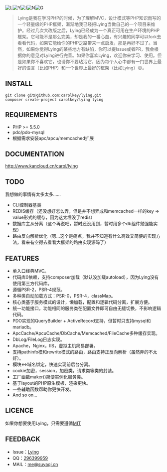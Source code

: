 ![L](https://box.kancloud.cn/8e58155c9787bf4f9d733941a1eb88df_48x48.png)![Y](https://box.kancloud.cn/bdcd2fcf24c101e52b03fda375f8cf6e_48x48.png)![I](https://box.kancloud.cn/b7a823224b5c836fe27eab8804fe57d4_48x48.png)![N](https://box.kancloud.cn/21d716329fbddfc83f5fc850970df7c9_48x48.png)![G](https://box.kancloud.cn/2ed8f2b1963d88f0c3a7ceb3868d44be_48x48.png)

> Lying是我在学习PHP的时候，为了理解MVC，设计模式等PHP知识而写的一个轻量级的PHP框架，渐渐地我已经把Lying当做自己的一个项目来维护。经过几次大改版之后，Lying已经成为一个真正可用在生产环境的PHP框架。它可能不是那么完美，却是我的一番心血，有兴趣的同学可以fork去看看代码，如果它能给你的PHP之路带来一点启发，那是再好不过了。当然，如果你觉得Lying的某些地方有缺陷，你可以提Issue或者PR，我会根据你的意见对Lying进行完善。如果你喜欢Lying，欢迎你来学习、使用。但是如果你不喜欢它，也请你不要玷污它，因为每个人心中都有一门世界上最好的语言（比如PHP）和一个世界上最好的框架（比如Lying）:blush:。

INSTALL
-------
`git clone git@github.com:carolkey/lying.git`  
`composer create-project carolkey/lying lying`

REQUIREMENTS
------------
* PHP >= 5.5.0
* pdo/pdo-mysql
* 根据需求安装apc/apcu/memcached扩展

DOCUMENTATION
-------------
<http://www.kancloud.cn/carol/lying>

TODO
----
我想做的事情有太多太多……
* CLI控制器基类
* REDIS缓存（还没想好怎么弄，但是并不想弄成和memcached一样的key => value形式的缓存，因为这太埋没了redis）
* 数据库主从分离（这个再说吧，暂时还没用到，暂时用多个db组件勉强能实现）
* 路由反向解析优化（嗯...这个是痛点，我并不知道有什么高效又简便的实现方法，看来有空得去看看大框架的路由实现源码了）

FEATURES
--------
* 单入口经典MVC。
* 代码库0依赖，支持composer加载（默认没加载autoload），因为Lying没有使用第三方代码库。
* 遵循PSR-2，PSR-4规范。
* 多种类自动加载方式：PSR-0，PSR-4，classMap。
* 核心类基于服务模式的设计，懒加载，配置和逻辑代码分离，扩展方便。
* 统一功能接口，功能相同的服务类在配置文件即可自由无缝切换，不影响逻辑代码。
* PDO实现的QueryBuilder + ActiveRecord支持，但暂时只支持mysql和mariadb。
* ApcCache/ApcuCache/DbCache/Memcached/FileCache多种缓存实现。
* DbLog/FileLog日志实现。
* Apache，Nginx，IIS，虚拟主机简易部署。
* 支持pathinfo模和rewrite模式的路由，路由支持正反向解析（虽然弄的不太好）。
* 模块<->域名绑定，快速实现前后台分离。
* cookie加密，session，加密类，请求类等类的封装。
* 工厂函数maker()简便实例化服务类。
* 基于layout的PHP原生模板，渲染更快。
* 一些辅助函数帮助你更快开发。
* And so on...

LICENCE
-------
如果你想要使用Lying，只需要遵循[MIT](https://opensource.org/licenses/MIT)

FEEDBACK
--------
* Issue：[Lying](https://github.com/carolkey/lying/issues)
* QQ：[296399959](http://wpa.qq.com/msgrd?v=3&uin=296399959&site=qq&menu=yes)
* MAIL：<me@suyaqi.cn>
